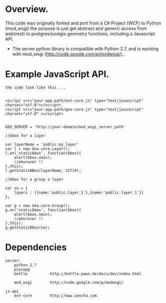 # Overview.

This code was originally forked and port from a C# Project (WCF) to Python (mod_wsgi) the purpose is 
just get abstract and generic access from web(rest) to postgres/postgis geometry functions, including a Javascript API.

* The server python library is compatible with Python 2.7. and is working with mod_wsgi (http://code.google.com/p/modwsgi/)_


# Example JavaScript API.

	the code look like this ...
	
	
	<script src="your-app-path/ext-core.js" type="text/javascript" charset="utf-8"></script>
    <script src="your-app-path/geo-core.js" type="text/javascript" charset="utf-8" ></script>


	GEO_SERVER = 'http://your-domain/mod_wsgi_server_path'
	
	//bbox for a layer
	
	var layerName = 'public.my_layer'
    var l = new Geo.core.Layer();
	l.on('staticbbox', function(bbox){ 
		alert(bbox.xmin);
		//wherever !! 
	},this);
	l.getStaticBBox(layerName, 32719);
	
	//bbox for a group o layer
	
	var vo = {
		layers : [{name:'public.layer_1'},{name:'public.layer_1'}]
	};
	
	var g = new Geo.core.Group();
	g.on('staticbbox', function(bbox){ 
		alert(bbox.xmin);
		//wherever !! 
	},this);
	g.getStaticBbox(vo);


# Dependencies 
	
	server:
		python 2.7
		psycopg
		bottle  		http://bottle.paws.de/docs/dev/index.html
		
		mod_wsgi		http://code.google.com/p/modwsgi/
		
	js-api
		ext-core 		http://www.sencha.com
		
	


